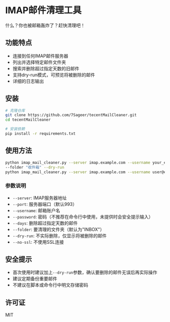 # IMAP邮件清理工具

什么？你也被邮箱轰炸了？赶快清理吧！

## 功能特点

- 连接到任何IMAP邮件服务器
- 列出并选择特定邮件文件夹
- 搜索并删除超过指定天数的旧邮件
- 支持dry-run模式，可预览将被删除的邮件
- 详细的日志输出

## 安装

```bash
# 克隆仓库
git clone https://github.com/7Sageer/tecentMailCleaner.git
cd tecentMailCleaner

# 安装依赖
pip install -r requirements.txt
```

## 使用方法

```bash
python imap_mail_cleaner.py --server imap.example.com --username your_email@example.com --days 30 
--folder "收件箱" --dry-run
python imap_mail_cleaner.py --server imap.example.com --username user@example.com --time-range "2023-01-01 08:30" "2023-01-31 17:45" --dry-run
```

### 参数说明

- `--server`: IMAP服务器地址
- `--port`: 服务器端口（默认993）
- `--username`: 邮箱账户名
- `--password`: 密码（不推荐在命令行中使用，未提供时会安全提示输入）
- `--days`: 删除超过指定天数的邮件
- `--folder`: 要清理的文件夹（默认为"INBOX"）
- `--dry-run`: 不实际删除，仅显示将被删除的邮件
- `--no-ssl`: 不使用SSL连接

## 安全提示

- 首次使用时建议加上`--dry-run`参数，确认要删除的邮件无误后再实际操作
- 建议定期备份重要邮件
- 不建议在脚本或命令行中明文存储密码

## 许可证

MIT